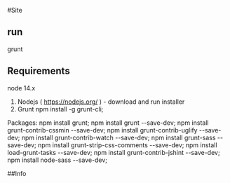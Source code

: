 #Site

## run
grunt

## Requirements
node 14.x

1) Nodejs ( https://nodejs.org/ ) - download and run installer
2) Grunt
npm install -g grunt-cli;


Packages:
npm install grunt;
npm install grunt --save-dev;
npm install grunt-contrib-cssmin --save-dev;
npm install grunt-contrib-uglify --save-dev;
npm install grunt-contrib-watch --save-dev;
npm install grunt-sass --save-dev;
npm install grunt-strip-css-comments --save-dev;
npm install load-grunt-tasks --save-dev;
npm install grunt-contrib-jshint --save-dev;
npm install node-sass --save-dev;


##Info


